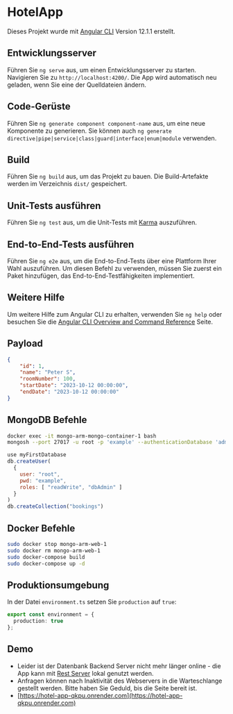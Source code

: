 # HotelApp

Dieses Projekt wurde mit [Angular CLI](https://github.com/angular/angular-cli) Version 12.1.1 erstellt.

## Entwicklungsserver

Führen Sie `ng serve` aus, um einen Entwicklungsserver zu starten. Navigieren Sie zu `http://localhost:4200/`. Die App wird automatisch neu geladen, wenn Sie eine der Quelldateien ändern.

## Code-Gerüste

Führen Sie `ng generate component component-name` aus, um eine neue Komponente zu generieren. Sie können auch `ng generate directive|pipe|service|class|guard|interface|enum|module` verwenden.

## Build

Führen Sie `ng build` aus, um das Projekt zu bauen. Die Build-Artefakte werden im Verzeichnis `dist/` gespeichert.

## Unit-Tests ausführen

Führen Sie `ng test` aus, um die Unit-Tests mit [Karma](https://karma-runner.github.io) auszuführen.

## End-to-End-Tests ausführen

Führen Sie `ng e2e` aus, um die End-to-End-Tests über eine Plattform Ihrer Wahl auszuführen. Um diesen Befehl zu verwenden, müssen Sie zuerst ein Paket hinzufügen, das End-to-End-Testfähigkeiten implementiert.

## Weitere Hilfe

Um weitere Hilfe zum Angular CLI zu erhalten, verwenden Sie `ng help` oder besuchen Sie die [Angular CLI Overview and Command Reference](https://angular.io/cli) Seite.

## Payload

```json
{
    "id": 1,
    "name": "Peter S",
    "roomNumber": 100,
    "startDate": "2023-10-12 00:00:00",
    "endDate": "2023-10-12 00:00:00"
}
```

## MongoDB Befehle

```bash
docker exec -it mongo-arm-mongo-container-1 bash
mongosh --port 27017 -u root -p 'example' --authenticationDatabase 'admin'
```

```javascript
use myFirstDatabase
db.createUser(
  {
    user: "root",
    pwd: "example",
    roles: [ "readWrite", "dbAdmin" ]
  }
)
db.createCollection("bookings")
```

## Docker Befehle

```bash
sudo docker stop mongo-arm-web-1
sudo docker rm mongo-arm-web-1
sudo docker-compose build
sudo docker-compose up -d
```

## Produktionsumgebung

In der Datei `environment.ts` setzen Sie `production` auf `true`:

```typescript
export const environment = {
  production: true
};
```

## Demo
- Leider ist der Datenbank Backend Server nicht mehr länger online - die App kann mit [Rest Server](https://github.com/peterruler/mongo-arm) lokal genutzt werden.
- Anfragen können nach Inaktivität des Webservers in die Warteschlange gestellt werden. Bitte haben Sie Geduld, bis die Seite bereit ist.
- [https://hotel-app-qkpu.onrender.com](https://hotel-app-qkpu.onrender.com)
